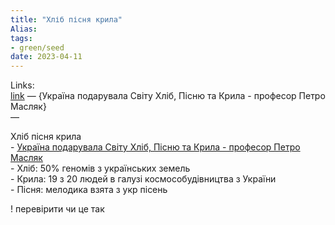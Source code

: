 ```yaml
---
title: "Хліб пісня крила"
Alias: 
tags:
- green/seed
date: 2023-04-11
---
```

Links:  
[link](https://youtu.be/HvrJynZBgxE)  — {Україна подарувала Світу Хліб, Пісню та Крила - професор Петро Масляк}  
—

 Хліб пісня крила  
	- [Україна подарувала Світу Хліб, Пісню та Крила - професор Петро Масляк](https://youtu.be/HvrJynZBgxE)  
	- Хліб: 50% геномів з українських земель  
	- Крила: 19 з 20 людей в галузі космособудівництва з України  
	- Пісня: мелодика взята з укр пісень

! перевірити чи це так
